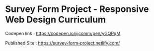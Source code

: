 # Survey Form Project - Responsive Web Design Curriculum

Codepen link : https://codepen.io/jijcomm/pen/yGQPqM

Published Site : https://survey-form-project.netlify.com/